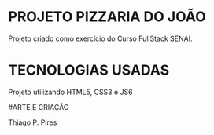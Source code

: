 # PROJETO PIZZARIA DO JOÃO

Projeto criado como exercício do Curso FullStack SENAI.

# TECNOLOGIAS USADAS

Projeto utilizando HTML5, CSS3 e JS6

#ARTE E CRIAÇÃO

Thiago P. Pires
